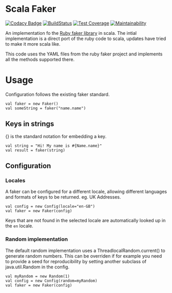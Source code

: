 # Scala Faker

[![Codacy Badge](https://api.codacy.com/project/badge/Grade/03d864954ec14baea4967612b454cb62)](https://app.codacy.com/app/andrewmccall/scala-faker?utm_source=github.com&utm_medium=referral&utm_content=andrewmccall/scala-faker&utm_campaign=Badge_Grade_Dashboard)
[![BuildStatus](https://travis-ci.com/andrewmccall/scala-faker.svg?branch=master)](https://travis-ci.com/andrewmccall/scala-faker.svg?branch=master) [![Test Coverage](https://api.codeclimate.com/v1/badges/83771e22887b4d5af622/test_coverage)](https://codeclimate.com/github/andrewmccall/scala-faker/test_coverage) [![Maintainability](https://api.codeclimate.com/v1/badges/83771e22887b4d5af622/maintainability)](https://codeclimate.com/github/andrewmccall/scala-faker/maintainability)

An implementation fo the [Ruby faker library](https://github.com/stympy/faker) in scala. The intial implementation is a direct port of the ruby code to 
scala, updates have tried to make it more scala like. 

This code uses the YAML files from the ruby faker project and implements all the methods supported there.

# Usage

Configuration follows the existing faker standard. 

    val faker = new Faker()
    val someString = faker("name.name")

## Keys in strings
{} is the standard notation for embedding a key. 

    val string = "Hi! My name is #{Name.name}"
    val result = faker(string)
   

## Configuration

### Locales
A faker can be configured for a different locale, allowing different languages and formats of keys to be returned. eg. UK Addresses.

    val config = new Config(locale="en-GB")
    val faker = new Faker(config)
    
Keys that are not found in the selected locale are automatically looked up in the `en` locale.

### Random implementation
The default random implementation uses a ThreadlocalRandom.current() to generate random numbers. This can be overriden 
if for example you need to provide a seed for reproducibility by setting another subclass of java.util.Random in the 
config.

    val myRandom = new Random(1)
    val config = new Config(random=myRandom)
    val faker = new Faker(config) 
